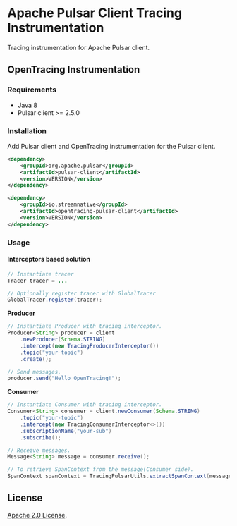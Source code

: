 # Apache Pulsar Client Tracing Instrumentation
Tracing instrumentation for Apache Pulsar client.

## OpenTracing Instrumentation
### Requirements

- Java 8
- Pulsar client >= 2.5.0

### Installation

Add Pulsar client and OpenTracing instrumentation for the Pulsar client.

```xml
<dependency>
    <groupId>org.apache.pulsar</groupId>
    <artifactId>pulsar-client</artifactId>
    <version>VERSION</version>
</dependency>
```
```xml
<dependency>
    <groupId>io.streamnative</groupId>
    <artifactId>opentracing-pulsar-client</artifactId>
    <version>VERSION</version>
</dependency>
```

### Usage

#### Interceptors based solution

```java
// Instantiate tracer
Tracer tracer = ...

// Optionally register tracer with GlobalTracer
GlobalTracer.register(tracer);
```

**Producer**

```java
// Instantiate Producer with tracing interceptor.
Producer<String> producer = client
    .newProducer(Schema.STRING)
    .intercept(new TracingProducerInterceptor())
    .topic("your-topic")
    .create();

// Send messages.
producer.send("Hello OpenTracing!");
```

**Consumer**
```java
// Instantiate Consumer with tracing interceptor.
Consumer<String> consumer = client.newConsumer(Schema.STRING)
    .topic("your-topic")
    .intercept(new TracingConsumerInterceptor<>())
    .subscriptionName("your-sub")
    .subscribe();

// Receive messages.
Message<String> message = consumer.receive();

// To retrieve SpanContext from the message(Consumer side).
SpanContext spanContext = TracingPulsarUtils.extractSpanContext(message, tracer);
```

## License

[Apache 2.0 License](./LICENSE).



